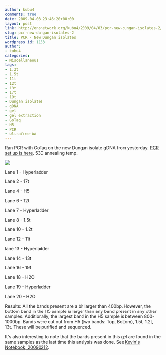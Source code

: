 ```yaml
---
author: kubu4
comments: true
date: 2009-04-03 23:46:20+00:00
layout: post
link: http://onsnetwork.org/kubu4/2009/04/03/pcr-new-dungan-isolates-2/
slug: pcr-new-dungan-isolates-2
title: PCR - New Dungan isolates
wordpress_id: 1153
author:
- kubu4
categories:
- Miscellaneous
tags:
- 1.2t
- 1.5t
- 11t
- 12t
- 13t
- 17t
- 19t
- Dungan isolates
- gDNA
- gel
- gel extraction
- GoTaq
- H5
- PCR
- Ultrafree-DA
---
```


Ran PCR with GoTaq on the new Dungan isolate gDNA from yesterday. [PCR set up is here](http://eagle.fish.washington.edu/Arabidopsis/Notebook%20Workup%20Files/20090403-02.pdf). 53C annealing temp.

![](http://eagle.fish.washington.edu/Arabidopsis/20090403.JPG)

Lane 1 - Hyperladder

Lane 2 - 17t

Lane 4 - H5

Lane 6 - 12t

Lane 7 - Hyperladder

Lane 8 - 1.5t

Lane 10 - 1.2t

Lane 12 - 11t

lane 13 - Hyperladder

Lane 14 - 13t

Lane 16 - 19t

Lane 18 - H2O

Lane 19 - Hyperladder

Lane 20 - H2O

Results: All the bands present are a bit larger than 400bp. However, the bottom band in the H5 sample is larger than any band present in any other samples. Additionally, the largest band in the H5 sample is between 800-1000bp. Bands were cut out from H5 (two bands: Top, Bottom), 1.5t, 1.2t, 13t. These will be purified and sequenced.

It's also interesting to note that the bands present in this gel are found in the same samples as the last time this analysis was done. See [Kevin's Notebook, 20090212](/Kevin%27s+Notebook#kwj20090212).

